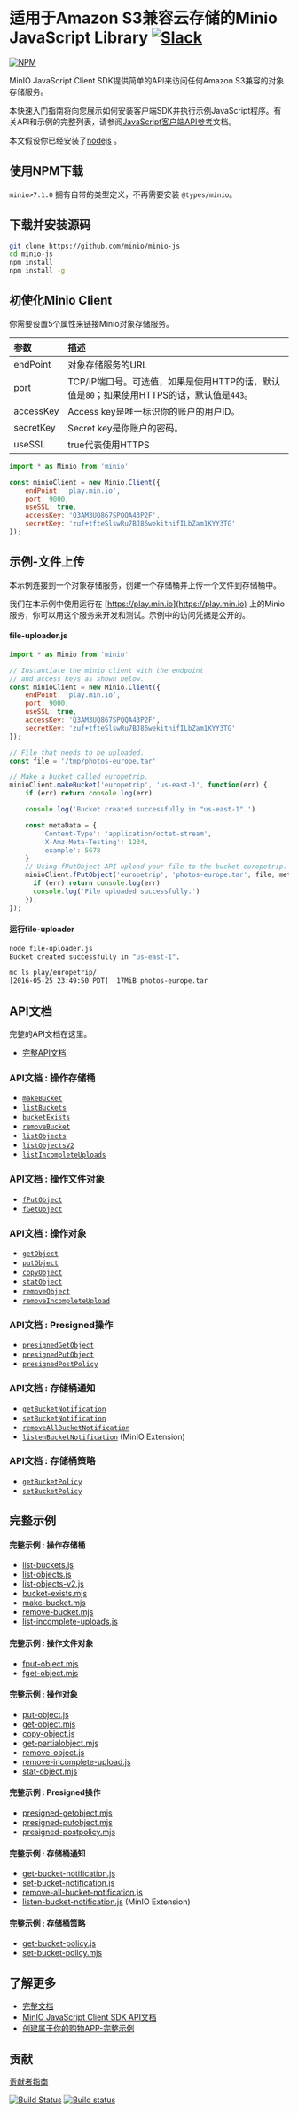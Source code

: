 # 适用于Amazon S3兼容云存储的Minio JavaScript Library [![Slack](https://slack.min.io/slack?type=svg)](https://slack.min.io)

[![NPM](https://nodei.co/npm/minio.png)](https://nodei.co/npm/minio/)

MinIO JavaScript Client SDK提供简单的API来访问任何Amazon S3兼容的对象存储服务。

本快速入门指南将向您展示如何安装客户端SDK并执行示例JavaScript程序。有关API和示例的完整列表，请参阅[JavaScript客户端API参考](https://docs.min.io/enterprise/aistor-object-store/developers/minio-drivers/#javascript)文档。

本文假设你已经安装了[nodejs](http://nodejs.org/) 。

## 使用NPM下载

`minio>7.1.0` 拥有自带的类型定义，不再需要安装 `@types/minio`。

## 下载并安装源码

```sh
git clone https://github.com/minio/minio-js
cd minio-js
npm install
npm install -g
```

## 初使化Minio Client

你需要设置5个属性来链接Minio对象存储服务。

| 参数     | 描述 |
| :------- | :------------ |
| endPoint	 |对象存储服务的URL |
|port| TCP/IP端口号。可选值，如果是使用HTTP的话，默认值是`80`；如果使用HTTPS的话，默认值是`443`。|
| accessKey | Access key是唯一标识你的账户的用户ID。  |
| secretKey	| Secret key是你账户的密码。   |
|useSSL |true代表使用HTTPS |


```js
import * as Minio from 'minio'

const minioClient = new Minio.Client({
    endPoint: 'play.min.io',
    port: 9000,
    useSSL: true,
    accessKey: 'Q3AM3UQ867SPQQA43P2F',
    secretKey: 'zuf+tfteSlswRu7BJ86wekitnifILbZam1KYY3TG'
});
```

## 示例-文件上传

本示例连接到一个对象存储服务，创建一个存储桶并上传一个文件到存储桶中。

我们在本示例中使用运行在 [https://play.min.io](https://play.min.io) 上的Minio服务，你可以用这个服务来开发和测试。示例中的访问凭据是公开的。

#### file-uploader.js

```js
import * as Minio from 'minio'

// Instantiate the minio client with the endpoint
// and access keys as shown below.
const minioClient = new Minio.Client({
    endPoint: 'play.min.io',
    port: 9000,
    useSSL: true,
    accessKey: 'Q3AM3UQ867SPQQA43P2F',
    secretKey: 'zuf+tfteSlswRu7BJ86wekitnifILbZam1KYY3TG'
});

// File that needs to be uploaded.
const file = '/tmp/photos-europe.tar'

// Make a bucket called europetrip.
minioClient.makeBucket('europetrip', 'us-east-1', function(err) {
    if (err) return console.log(err)

    console.log('Bucket created successfully in "us-east-1".')

    const metaData = {
        'Content-Type': 'application/octet-stream',
        'X-Amz-Meta-Testing': 1234,
        'example': 5678
    }
    // Using fPutObject API upload your file to the bucket europetrip.
    minioClient.fPutObject('europetrip', 'photos-europe.tar', file, metaData, function(err, etag) {
      if (err) return console.log(err)
      console.log('File uploaded successfully.')
    });
});
```

#### 运行file-uploader

```sh
node file-uploader.js
Bucket created successfully in "us-east-1".

mc ls play/europetrip/
[2016-05-25 23:49:50 PDT]  17MiB photos-europe.tar
```

## API文档

完整的API文档在这里。
* [完整API文档](https://min.io/docs/minio/linux/developers/javascript/API.html)

### API文档 : 操作存储桶

* [`makeBucket`](https://min.io/docs/minio/linux/developers/javascript/API.html#makeBucket)
* [`listBuckets`](https://min.io/docs/minio/linux/developers/javascript/API.html#listBuckets)
* [`bucketExists`](https://min.io/docs/minio/linux/developers/javascript/API.html#bucketExists)
* [`removeBucket`](https://min.io/docs/minio/linux/developers/javascript/API.html#removeBucket)
* [`listObjects`](https://min.io/docs/minio/linux/developers/javascript/API.html#listObjects)
* [`listObjectsV2`](https://min.io/docs/minio/linux/developers/javascript/API.html#listObjectsV2)
* [`listIncompleteUploads`](https://min.io/docs/minio/linux/developers/javascript/API.html#listIncompleteUploads)

### API文档 : 操作文件对象

* [`fPutObject`](https://min.io/docs/minio/linux/developers/javascript/API.html#fPutObject)
* [`fGetObject`](https://min.io/docs/minio/linux/developers/javascript/API.html#fGetObject)

### API文档 : 操作对象

* [`getObject`](https://min.io/docs/minio/linux/developers/javascript/API.html#getObject)
* [`putObject`](https://min.io/docs/minio/linux/developers/javascript/API.html#putObject)
* [`copyObject`](https://min.io/docs/minio/linux/developers/javascript/API.html#copyObject)
* [`statObject`](https://min.io/docs/minio/linux/developers/javascript/API.html#statObject)
* [`removeObject`](https://min.io/docs/minio/linux/developers/javascript/API.html#removeObject)
* [`removeIncompleteUpload`](https://min.io/docs/minio/linux/developers/javascript/API.html#removeIncompleteUpload)

### API文档 :  Presigned操作

* [`presignedGetObject`](https://min.io/docs/minio/linux/developers/javascript/API.html#presignedGetObject)
* [`presignedPutObject`](https://min.io/docs/minio/linux/developers/javascript/API.html#presignedPutObject)
* [`presignedPostPolicy`](https://min.io/docs/minio/linux/developers/javascript/API.html#presignedPostPolicy)

### API文档 : 存储桶通知

* [`getBucketNotification`](https://min.io/docs/minio/linux/developers/javascript/API.html#getBucketNotification)
* [`setBucketNotification`](https://min.io/docs/minio/linux/developers/javascript/API.html#setBucketNotification)
* [`removeAllBucketNotification`](https://min.io/docs/minio/linux/developers/javascript/API.html#removeAllBucketNotification)
* [`listenBucketNotification`](https://min.io/docs/minio/linux/developers/javascript/API.html#listenBucketNotification) (MinIO Extension)

### API文档 : 存储桶策略

* [`getBucketPolicy`](https://min.io/docs/minio/linux/developers/javascript/API.html#getBucketPolicy)
* [`setBucketPolicy`](https://min.io/docs/minio/linux/developers/javascript/API.html#setBucketPolicy)


## 完整示例

#### 完整示例 : 操作存储桶

* [list-buckets.js](https://github.com/minio/minio-js/blob/master/examples/list-buckets.js)
* [list-objects.js](https://github.com/minio/minio-js/blob/master/examples/list-objects.js)
* [list-objects-v2.js](https://github.com/minio/minio-js/blob/master/examples/list-objects-v2.js)
* [bucket-exists.mjs](https://github.com/minio/minio-js/blob/master/examples/bucket-exists.mjs)
* [make-bucket.mjs](https://github.com/minio/minio-js/blob/master/examples/make-bucket.js)
* [remove-bucket.mjs](https://github.com/minio/minio-js/blob/master/examples/remove-bucket.mjs)
* [list-incomplete-uploads.js](https://github.com/minio/minio-js/blob/master/examples/list-incomplete-uploads.js)

#### 完整示例 : 操作文件对象
* [fput-object.mjs](https://github.com/minio/minio-js/blob/master/examples/fput-object.js)
* [fget-object.mjs](https://github.com/minio/minio-js/blob/master/examples/fget-object.mjs)

#### 完整示例 : 操作对象
* [put-object.js](https://github.com/minio/minio-js/blob/master/examples/put-object.js)
* [get-object.mjs](https://github.com/minio/minio-js/blob/master/examples/get-object.mjs)
* [copy-object.js](https://github.com/minio/minio-js/blob/master/examples/copy-object.js)
* [get-partialobject.mjs](https://github.com/minio/minio-js/blob/master/examples/get-partialobject.mjs)
* [remove-object.js](https://github.com/minio/minio-js/blob/master/examples/remove-object.js)
* [remove-incomplete-upload.js](https://github.com/minio/minio-js/blob/master/examples/remove-incomplete-upload.js)
* [stat-object.mjs](https://github.com/minio/minio-js/blob/master/examples/stat-object.mjs)

#### 完整示例 : Presigned操作
* [presigned-getobject.mjs](https://github.com/minio/minio-js/blob/master/examples/presigned-getobject.js)
* [presigned-putobject.mjs](https://github.com/minio/minio-js/blob/master/examples/presigned-putobject.js)
* [presigned-postpolicy.mjs](https://github.com/minio/minio-js/blob/master/examples/presigned-postpolicy.js)

#### 完整示例 : 存储桶通知
* [get-bucket-notification.js](https://github.com/minio/minio-js/blob/master/examples/get-bucket-notification.js)
* [set-bucket-notification.js](https://github.com/minio/minio-js/blob/master/examples/set-bucket-notification.js)
* [remove-all-bucket-notification.js](https://github.com/minio/minio-js/blob/master/examples/remove-all-bucket-notification.js)
* [listen-bucket-notification.js](https://github.com/minio/minio-js/blob/master/examples/minio/listen-bucket-notification.js) (MinIO Extension)

#### 完整示例 : 存储桶策略
* [get-bucket-policy.js](https://github.com/minio/minio-js/blob/master/examples/get-bucket-policy.js)
* [set-bucket-policy.mjs](https://github.com/minio/minio-js/blob/master/examples/set-bucket-policy.mjs)

## 了解更多
* [完整文档]([https://docs.min.i](https://min.io/docs/minio/kubernetes/upstream/index.html)o)
* [MinIO JavaScript Client SDK API文档](https://min.io/docs/minio/linux/developers/javascript/API.html)
* [创建属于你的购物APP-完整示例](https://github.com/minio/minio-js-store-app)

## 贡献

[贡献者指南](https://github.com/minio/minio-js/blob/master/CONTRIBUTING.md)

[![Build Status](https://travis-ci.org/minio/minio-js.svg)](https://travis-ci.org/minio/minio-js)
[![Build status](https://ci.appveyor.com/api/projects/status/1d05e6nvxcelmrak?svg=true)](https://ci.appveyor.com/project/harshavardhana/minio-js)
